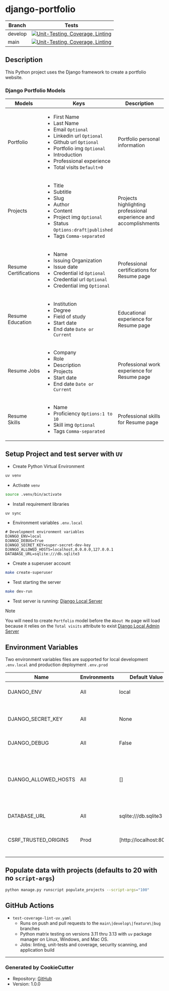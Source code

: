 # django-portfolio

| Branch | Tests |
| ------ | ----- |
| develop | [![Unit-Testing, Coverage, Linting](https://github.com/naturalblaze/django-portfolio/actions/workflows/test-coverage-lint-uv.yml/badge.svg?branch=develop)](https://github.com/naturalblaze/django-portfolio/actions/workflows/test-coverage-lint-uv.yml) |
| main | [![Unit-Testing, Coverage, Linting](https://github.com/naturalblaze/django-portfolio/actions/workflows/test-coverage-lint-uv.yml/badge.svg)](https://github.com/naturalblaze/django-portfolio/actions/workflows/test-coverage-lint-uv.yml) |

## Description

This Python project uses the Django framework to create a portfolio website.

### Django Portfolio Models

| Models | Keys | Description |
| ------ | ---- | ----------- |
| Portfolio | <ul><li>First Name</li><li>Last Name</li><li>Email `Optional`</li><li>Linkedin url `Optional`</li><li>Github url `Optional`</li><li>Portfolio img `Optional`</li><li>Introduction</li><li>Professional experience</li><li>Total visits `Default=0`</li></ul> | Portfolio personal information |
| Projects | <ul><li>Title</li><li>Subtitle</li><li>Slug</li><li>Author</li><li>Content</li><li>Project img `Optional`</li><li>Status `Options:draft\|published`</li><li>Tags `Comma-separated`</li></ul> | Projects highlighting professional experience and accomplishments |
| Resume Certifications | <ul><li>Name</li><li>Issuing Organization</li><li>Issue date</li><li>Credential id `Optional`</li><li>Credential url `Optional`</li><li>Credential img `Optional`</li></ul> | Professional certifications for Resume page |
| Resume Education | <ul><li>Institution</li><li>Degree</li><li>Field of study</li><li>Start date</li><li>End date `Date or Current`</li></ul> | Educational experience for Resume page |
| Resume Jobs | <ul><li>Company</li><li>Role</li><li>Description</li><li>Projects</li><li>Start date</li><li>End date `Date or Current`</li></ul> | Professional work experience for Resume page |
| Resume Skills | <ul><li>Name</li><li>Proficiency `Options:1 to 10`</li><li>Skill img `Optional`</li><li>Tags `Comma-separated`</li></ul> | Professional skills for Resume page |

## Setup Project and test server with `UV`

* Create Python Virtual Environment

```bash
uv venv
```

* Activate `venv`

```bash
source .venv/bin/activate
```

* Install requirement libraries

```bash
uv sync
```

* Environment variables `.env.local`

```text
# Development environment variables
DJANGO_ENV=local
DJANGO_DEBUG=True
DJANGO_SECRET_KEY=super-secret-dev-key
DJANGO_ALLOWED_HOSTS=localhost,0.0.0.0,127.0.0.1
DATABASE_URL=sqlite:///db.sqlite3
```

* Create a superuser account

```bash
make create-superuser
```

* Test starting the server

```bash
make dev-run
```

* Test server is running: [Django Local Server](http://127.0.0.1:8000/)

> [!NOTE]
> You will need to create `Portfolio` model before the `About Me` page will load because it relies on the `Total visits` attribute to exist
> [Django Local Admin Server](http://127.0.0.1:8000/admin/)

## Environment Variables

Two environment variables files are supported for local development `.env.local` and production deployment `.env.prod`

| Name | Environments | Default Value | Description |
| ---- | ------------ | ------------- | ----------- |
| DJANGO_ENV | All | local | Django Environment `local` or `prod` |
| DJANGO_SECRET_KEY | All | None | Django Secret Key used for cryptographic signing|
| DJANGO_DEBUG | All | False | Django debug mode |
| DJANGO_ALLOWED_HOSTS | All | [] | A list of strings representing the host/domain names that this Django site can serve. |
| DATABASE_URL | All | sqlite:///db.sqlite3 | PostgreSQL database URL |
| CSRF_TRUSTED_ORIGINS | Prod | [http://localhost:8000] | A list of trusted origins for unsafe requests |

## Populate data with projects (defaults to 20 with no `script-args`)

```bash
python manage.py runscript populate_projects --script-args="100"
```

## GitHub Actions

* `test-coverage-lint-uv.yaml`
    * Runs on push and pull requests to the `main\|develop\|feature\|bug` branches
    * Python matrix testing on versions 3.11 thru 3.13 with `uv` package manager on Linux, Windows, and Mac OS.
    * Jobs: linting, unit-tests and coverage, security scanning, and application build

---

### Generated by CookieCutter

* Repository: [GitHub](https://github.com/naturalblaze/cookiecutter-python-django)
* Version: 1.0.0
